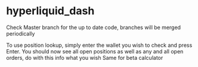 # hyperliquid_dash

Check Master branch for the up to date code, branches will be merged periodically 

To use position lookup, simply enter the wallet you wish to check and press Enter.
You should now see all open positions as well as any and all open orders, do with this info what you wish 
Same for beta calculator
